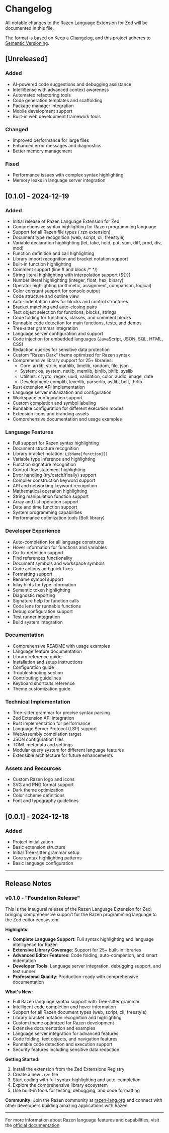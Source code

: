# Changelog

All notable changes to the Razen Language Extension for Zed will be documented in this file.

The format is based on [Keep a Changelog](https://keepachangelog.com/en/1.0.0/),
and this project adheres to [Semantic Versioning](https://semver.org/spec/v2.0.0.html).

## [Unreleased]

### Added
- AI-powered code suggestions and debugging assistance
- IntelliSense with advanced context awareness
- Automated refactoring tools
- Code generation templates and scaffolding
- Package manager integration
- Mobile development support
- Built-in web development framework tools

### Changed
- Improved performance for large files
- Enhanced error messages and diagnostics
- Better memory management

### Fixed
- Performance issues with complex syntax highlighting
- Memory leaks in language server integration

## [0.1.0] - 2024-12-19

### Added
- Initial release of Razen Language Extension for Zed
- Comprehensive syntax highlighting for Razen programming language
- Support for all Razen file types (.rzn extension)
- Document type recognition (web, script, cli, freestyle)
- Variable declaration highlighting (let, take, hold, put, sum, diff, prod, div, mod)
- Function definition and call highlighting
- Library import recognition and bracket notation support
- Built-in function highlighting
- Comment support (line # and block /* */)
- String literal highlighting with interpolation support (${}})
- Number literal highlighting (integer, float, hex, binary)
- Operator highlighting (arithmetic, assignment, comparison, logical)
- Color constant support for console output
- Code structure and outline view
- Auto-indentation rules for blocks and control structures
- Bracket matching and auto-closing pairs
- Text object selection for functions, blocks, strings
- Code folding for functions, classes, and comment blocks
- Runnable code detection for main functions, tests, and demos
- Tree-sitter grammar integration
- Language server configuration and support
- Code injection for embedded languages (JavaScript, JSON, SQL, HTML, CSS)
- Redaction queries for sensitive data protection
- Custom "Razen Dark" theme optimized for Razen syntax
- Comprehensive library support for 25+ libraries:
  - Core: arrlib, strlib, mathlib, timelib, random, file, json
  - System: os, system, netlib, memlib, binlib, bitlib, syslib
  - Utilities: crypto, regex, uuid, validation, color, audio, image, date
  - Development: complib, lexerlib, parserlib, astlib, bolt, thrlib
- Rust extension API implementation
- Language server initialization and configuration
- Workspace configuration support
- Custom completion and symbol labeling
- Runnable configuration for different execution modes
- Extension icons and branding assets
- Comprehensive documentation and usage examples

### Language Features
- Full support for Razen syntax highlighting
- Document structure recognition
- Library bracket notation: `LibName[function]()`
- Variable type inference and highlighting
- Function signature recognition
- Control flow statement highlighting
- Error handling (try/catch/finally) support
- Compiler construction keyword support
- API and networking keyword recognition
- Mathematical operation highlighting
- String manipulation function support
- Array and list operation support
- Date and time function support
- System programming capabilities
- Performance optimization tools (Bolt library)

### Developer Experience
- Auto-completion for all language constructs
- Hover information for functions and variables
- Go-to-definition support
- Find references functionality
- Document symbols and workspace symbols
- Code actions and quick fixes
- Formatting support
- Rename symbol support
- Inlay hints for type information
- Semantic token highlighting
- Diagnostic reporting
- Signature help for function calls
- Code lens for runnable functions
- Debug configuration support
- Test runner integration
- Build system integration

### Documentation
- Comprehensive README with usage examples
- Language feature documentation
- Library reference guide
- Installation and setup instructions
- Configuration guide
- Troubleshooting section
- Contributing guidelines
- Keyboard shortcuts reference
- Theme customization guide

### Technical Implementation
- Tree-sitter grammar for precise syntax parsing
- Zed Extension API integration
- Rust implementation for performance
- Language Server Protocol (LSP) support
- WebAssembly compilation target
- JSON configuration files
- TOML metadata and settings
- Modular query system for different language features
- Extensible architecture for future enhancements

### Assets and Resources
- Custom Razen logo and icons
- SVG and PNG format support
- Dark theme optimization
- Color scheme definitions
- Font and typography guidelines

## [0.0.1] - 2024-12-18

### Added
- Project initialization
- Basic extension structure
- Initial Tree-sitter grammar setup
- Core syntax highlighting patterns
- Basic language configuration

---

## Release Notes

### v0.1.0 - "Foundation Release"

This is the inaugural release of the Razen Language Extension for Zed, bringing comprehensive support for the Razen programming language to the Zed editor ecosystem.

**Highlights:**
- **Complete Language Support**: Full syntax highlighting and language intelligence for Razen
- **Extensive Library Coverage**: Support for 25+ built-in libraries
- **Advanced Editor Features**: Code folding, auto-completion, and smart indentation
- **Developer Tools**: Language server integration, debugging support, and test runner
- **Professional Quality**: Production-ready with comprehensive documentation

**What's New:**
- Full Razen language syntax support with Tree-sitter grammar
- Intelligent code completion and hover information
- Support for all Razen document types (web, script, cli, freestyle)
- Library bracket notation recognition and highlighting
- Custom theme optimized for Razen development
- Extensive documentation and examples
- Language server integration for advanced features
- Code folding, text objects, and navigation features
- Runnable code detection and execution support
- Security features including sensitive data redaction

**Getting Started:**
1. Install the extension from the Zed Extensions Registry
2. Create a new `.rzn` file
3. Start coding with full syntax highlighting and auto-completion
4. Explore the comprehensive library ecosystem
5. Use built-in tools for testing, debugging, and code formatting

**Community:**
Join the Razen community at [razen-lang.org](https://razen-lang.org) and connect with other developers building amazing applications with Razen.

---

For more information about Razen language features and capabilities, visit the [official documentation](https://docs.razen-lang.org).